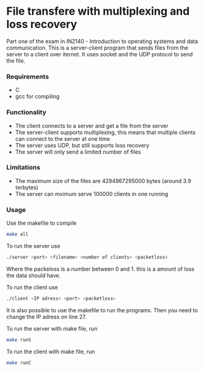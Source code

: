 # File transfere with multiplexing and loss recovery
Part one of the exam in IN2140 - Introduction to operating systems and data communication. This is a server-client program that sends files from the server to a client over iternet. It uses socket and the UDP protocol to send the file.

### Requirements
- C
- gcc for compiling

### Functionality
- The client connects to a server and get a file from the server
- The server-client supports multiplexing, this means that multiple clients can connect to the server at one time
- The server uses UDP, but still supports loss recovery
- The server will only send a limited number of files

### Limitations
- The maximum size of the files are 4294967295000 bytes (around 3.9 terbytes)
- The server can mximum serve 100000 clients in one running

### Usage
Use the makefile to compile
```bash
make all
```
To run the server use
```bash
./server <port> <filename> <number of clients> <packetloss>
```
Where the packeloss is a number between 0 and 1. this is a amount of loss the data should have.

To run the client use
```bash
./client <IP adress> <port> <packetloss>
```

It is also possible to use the makefile to run the programs. Then you need to change the IP adress on line 27.

To run the server with make file, run
```bash
make runS
```

To run the client with make file, run
```bash
make runC
```

